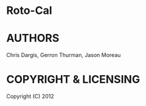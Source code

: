 Roto-Cal
========

AUTHORS
=======
Chris Dargis, Gerron Thurman, Jason Moreau

COPYRIGHT & LICENSING
=====================
Copyright (C) 2012
